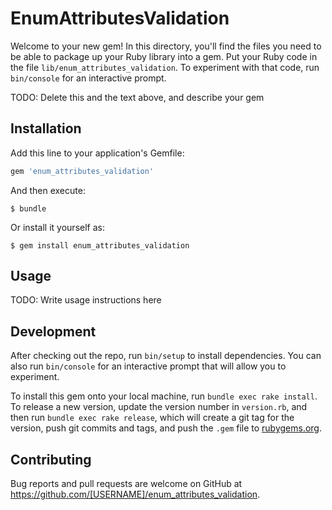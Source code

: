 # EnumAttributesValidation

Welcome to your new gem! In this directory, you'll find the files you need to be able to package up your Ruby library into a gem. Put your Ruby code in the file `lib/enum_attributes_validation`. To experiment with that code, run `bin/console` for an interactive prompt.

TODO: Delete this and the text above, and describe your gem

## Installation

Add this line to your application's Gemfile:

```ruby
gem 'enum_attributes_validation'
```

And then execute:

    $ bundle

Or install it yourself as:

    $ gem install enum_attributes_validation

## Usage

TODO: Write usage instructions here

## Development

After checking out the repo, run `bin/setup` to install dependencies. You can also run `bin/console` for an interactive prompt that will allow you to experiment.

To install this gem onto your local machine, run `bundle exec rake install`. To release a new version, update the version number in `version.rb`, and then run `bundle exec rake release`, which will create a git tag for the version, push git commits and tags, and push the `.gem` file to [rubygems.org](https://rubygems.org).

## Contributing

Bug reports and pull requests are welcome on GitHub at https://github.com/[USERNAME]/enum_attributes_validation.
